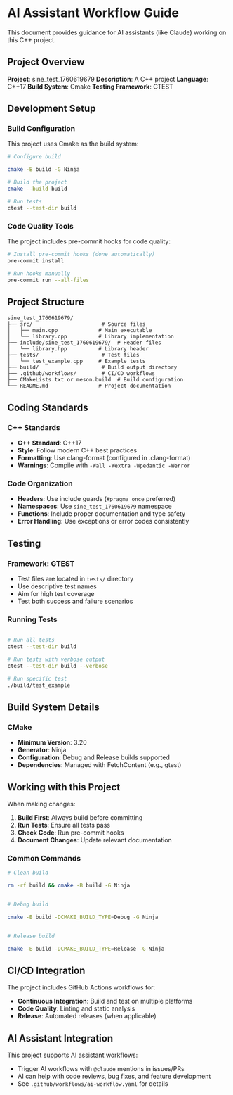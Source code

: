 # AI Assistant Workflow Guide

This document provides guidance for AI assistants (like Claude) working on this C++ project.

## Project Overview

**Project**: sine_test_1760619679
**Description**: A C++ project
**Language**: C++17
**Build System**: Cmake
**Testing Framework**: GTEST

## Development Setup

### Build Configuration

This project uses Cmake as the build system:

```bash
# Configure build

cmake -B build -G Ninja

# Build the project
cmake --build build

# Run tests
ctest --test-dir build

```

### Code Quality Tools

The project includes pre-commit hooks for code quality:

```bash
# Install pre-commit hooks (done automatically)
pre-commit install

# Run hooks manually
pre-commit run --all-files
```

## Project Structure

```
sine_test_1760619679/
├── src/                      # Source files
│   ├── main.cpp             # Main executable
│   └── library.cpp          # Library implementation
├── include/sine_test_1760619679/  # Header files
│   └── library.hpp          # Library header
├── tests/                    # Test files
│   └── test_example.cpp     # Example tests
├── build/                    # Build output directory
├── .github/workflows/        # CI/CD workflows
├── CMakeLists.txt or meson.build  # Build configuration
└── README.md                # Project documentation
```

## Coding Standards

### C++ Standards

- **C++ Standard**: C++17
- **Style**: Follow modern C++ best practices
- **Formatting**: Use clang-format (configured in .clang-format)
- **Warnings**: Compile with `-Wall -Wextra -Wpedantic -Werror`

### Code Organization

- **Headers**: Use include guards (`#pragma once` preferred)
- **Namespaces**: Use `sine_test_1760619679` namespace
- **Functions**: Include proper documentation and type safety
- **Error Handling**: Use exceptions or error codes consistently

## Testing

### Framework: GTEST

- Test files are located in `tests/` directory
- Use descriptive test names
- Aim for high test coverage
- Test both success and failure scenarios

### Running Tests

```bash

# Run all tests
ctest --test-dir build

# Run tests with verbose output
ctest --test-dir build --verbose

# Run specific test
./build/test_example

```

## Build System Details

### CMake


- **Minimum Version**: 3.20
- **Generator**: Ninja
- **Configuration**: Debug and Release builds supported
- **Dependencies**: Managed with FetchContent (e.g., gtest)


## Working with this Project

When making changes:

1. **Build First**: Always build before committing
2. **Run Tests**: Ensure all tests pass
3. **Check Code**: Run pre-commit hooks
4. **Document Changes**: Update relevant documentation

### Common Commands

```bash
# Clean build

rm -rf build && cmake -B build -G Ninja


# Debug build

cmake -B build -DCMAKE_BUILD_TYPE=Debug -G Ninja


# Release build

cmake -B build -DCMAKE_BUILD_TYPE=Release -G Ninja

```

## CI/CD Integration

The project includes GitHub Actions workflows for:
- **Continuous Integration**: Build and test on multiple platforms
- **Code Quality**: Linting and static analysis
- **Release**: Automated releases (when applicable)


## AI Assistant Integration

This project supports AI assistant workflows:
- Trigger AI workflows with `@claude` mentions in issues/PRs
- AI can help with code reviews, bug fixes, and feature development
- See `.github/workflows/ai-workflow.yaml` for details
